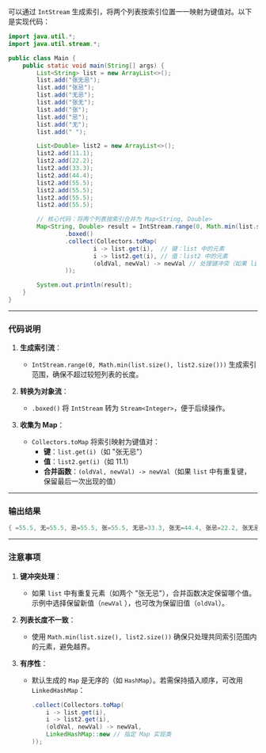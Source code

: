 可以通过 `IntStream` 生成索引，将两个列表按索引位置一一映射为键值对。以下是实现代码：

```java
import java.util.*;
import java.util.stream.*;

public class Main {
    public static void main(String[] args) {
        List<String> list = new ArrayList<>();
        list.add("张无忌");
        list.add("张忌");
        list.add("无忌");
        list.add("张无");
        list.add("张");
        list.add("忌");
        list.add("无");
        list.add(" ");

        List<Double> list2 = new ArrayList<>();
        list2.add(11.1);
        list2.add(22.2);
        list2.add(33.3);
        list2.add(44.4);
        list2.add(55.5);
        list2.add(55.5);
        list2.add(55.5);
        list2.add(55.5);

        // 核心代码：将两个列表按索引合并为 Map<String, Double>
        Map<String, Double> result = IntStream.range(0, Math.min(list.size(), list2.size()))
                .boxed()
                .collect(Collectors.toMap(
                        i -> list.get(i),  // 键：list 中的元素
                        i -> list2.get(i), // 值：list2 中的元素
                        (oldVal, newVal) -> newVal // 处理键冲突（如果 list 有重复元素）
                ));

        System.out.println(result);
    }
}
```

---

### **代码说明**

1. **生成索引流**：
    - `IntStream.range(0, Math.min(list.size(), list2.size()))` 生成索引范围，确保不超过较短列表的长度。

2. **转换为对象流**：
    - `.boxed()` 将 `IntStream` 转为 `Stream<Integer>`，便于后续操作。

3. **收集为 Map**：
    - `Collectors.toMap` 将索引映射为键值对：
        - **键**：`list.get(i)`（如 "张无忌"）
        - **值**：`list2.get(i)`（如 11.1）
        - **合并函数**：`(oldVal, newVal) -> newVal`（如果 `list` 中有重复键，保留最后一次出现的值）

---

### **输出结果**

```java
{ =55.5, 无=55.5, 忌=55.5, 张=55.5, 无忌=33.3, 张无=44.4, 张忌=22.2, 张无忌=11.1}
```

---

### **注意事项**

1. **键冲突处理**：
    - 如果 `list` 中有重复元素（如两个 "张无忌"），合并函数决定保留哪个值。示例中选择保留新值（`newVal`
      ），也可改为保留旧值（`oldVal`）。

2. **列表长度不一致**：
    - 使用 `Math.min(list.size(), list2.size())` 确保只处理共同索引范围内的元素，避免越界。

3. **有序性**：
    - 默认生成的 `Map` 是无序的（如 `HashMap`）。若需保持插入顺序，可改用 `LinkedHashMap`：
      ```java
      .collect(Collectors.toMap(
          i -> list.get(i),
          i -> list2.get(i),
          (oldVal, newVal) -> newVal,
          LinkedHashMap::new // 指定 Map 实现类
      ));
      ```